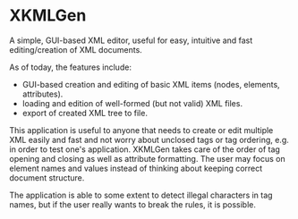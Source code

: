 # XKMLGen
A simple, GUI-based XML editor, useful for easy, intuitive and fast editing/creation of XML documents. 

As of today, the features include:
- GUI-based creation and editing of basic XML items (nodes, elements, attributes).
- loading and edition of well-formed (but not valid) XML files.
- export of created XML tree to file.

This application is useful to anyone that needs to create or edit multiple XML easily and fast and not worry about unclosed tags or tag ordering, e.g. in order to test one's application. XKMLGen takes care of the order of tag opening and closing as well as attribute formatting. The user may focus on element names and values instead of thinking about keeping correct document structure.

The application is able to some extent to detect illegal characters in tag names, but if the user really wants to break the rules, it is possible.
